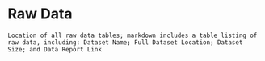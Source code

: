 # Raw Data
	Location of all raw data tables; markdown includes a table listing of raw data, including: Dataset Name; Full Dataset Location; Dataset Size; and Data Report Link
